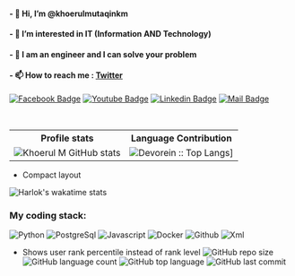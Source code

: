 <!---
khoerul225/khoerul225 is a ✨ special ✨ repository because its `README.md` (this file) appears on your GitHub profile.
You can click the Preview link to take a look at your changes.
--->

#### - 👋 Hi, I’m @khoerulmutaqinkm

#### - 👀 I’m interested in IT (Information AND Technology)

#### - 🤔 I am an engineer and I can solve your problem

#### - 📫 How to reach me : [Twitter](https://twitter.com/mutaqin225)

[![Facebook Badge](https://img.shields.io/badge/Facebook-1877F2?style=for-the-badge&logo=facebook&logoColor=white)](https://www.facebook.com/mutaqin.khoerul)
[![Youtube Badge](https://img.shields.io/badge/YouTube-FF0000?style=for-the-badge&logo=youtube&logoColor=white)](https://www.youtube.com/@mrepsilon4662)
[![Linkedin Badge](https://img.shields.io/badge/LinkedIn-0077B5?style=for-the-badge&logo=linkedin&logoColor=white)](https://www.linkedin.com/in/khoerul-mutaqin-9866a1221/)
[![Mail Badge](https://img.shields.io/badge/Gmail-D14836?style=for-the-badge&logo=gmail&logoColor=white)](mailto:khoerulmutaqin225@gmail.com)


         
<br/>

<p align="center">
   <table>
      <tr>
            <th>Profile stats  </th>
            <th>Language Contribution</th>
</tr>
      <tr>
           <td>
                <img src="https://github-readme-stats.vercel.app/api?username=khoerulmutaqinkm&rank_icon=github" alt="Khoerul M GitHub stats">
            </td>           
         <td>
          <img alt="Devorein :: Top Langs]" src="https://github-readme-stats.vercel.app/api/top-langs/?username=khoerulmutaqinkm&langs_count=10&theme=transparent&layout=compact&hide=html"> 
          </td>
      </tr>
   </table>
</p>


*   Compact layout

![Harlok's wakatime stats](https://github-readme-stats.vercel.app/api/wakatime?username=ffflabs\&layout=compact)

<h3>My coding stack: </h3>
<p>
<!--   <img alt=".NET" src="https://img.icons8.com/color/48/000000/.net-framework.png" /> -->
  <img alt="Python" src="https://img.icons8.com/color/48/000000/python.png" />
<!--   <img alt="Odoo" src="https://s10.gifyu.com/images/odoo.png" /> -->
  <img alt="PostgreSql" src="https://img.icons8.com/color/48/000000/postgreesql.png" /> 
  <img alt="Javascript" src="https://img.icons8.com/color/50/000000/javascript.png" /> 
  <img alt="Docker" src="https://img.icons8.com/color/48/000000/docker-container.png" /> 
  <img alt="Github" src="https://img.icons8.com/doodle/48/000000/github.png" /> 
  <img alt="Xml" src="https://img.icons8.com/color/48/000000/xml-file.png" />
  </br>
</p>

*   Shows user rank percentile instead of rank level
![GitHub repo size](https://img.shields.io/github/repo-size/khoerulmutaqinkm/odooapps?style=plastic)
![GitHub language count](https://img.shields.io/github/languages/count/khoerulmutaqinkm/odooapps?style=plastic)
![GitHub top language](https://img.shields.io/github/languages/top/khoerulmutaqinkm/odooapps?style=plastic)
![GitHub last commit](https://img.shields.io/github/last-commit/khoerulmutaqinkm/odooapps?color=red&style=plastic)


<br/>
